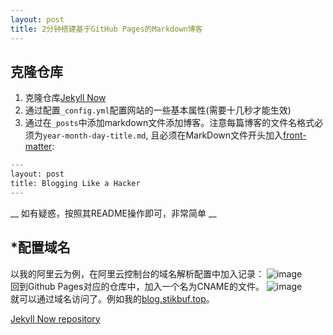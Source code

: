 ```yaml
---
layout: post
title: 2分钟搭建基于GitHub Pages的Markdown博客
---
```



## 克隆仓库
1. 克隆仓库[Jekyll Now](https://github.com/barryclark/jekyll-now)  
2. 通过配置`_config.yml`配置网站的一些基本属性(需要十几秒才能生效)  
3. 通过在`_posts`中添加markdown文件添加博客。注意每篇博客的文件名格式必须为`year-month-day-title.md`, 且必须在MarkDown文件开头加入[front-matter](https://jekyllrb.com/docs/front-matter/):  

```python
---  
layout: post  
title: Blogging Like a Hacker  
---
```  

__ 如有疑惑，按照其README操作即可，非常简单 __

## \*配置域名
以我的阿里云为例，在阿里云控制台的域名解析配置中加入记录：
![image](https://github.com/stikbuf/stikbuf.github.io/blob/master/images/2%E5%88%86%E9%92%9F%E6%90%AD%E5%BB%BA%E5%9F%BA%E4%BA%8EGitHub_Pages%E7%9A%84Markdown%E5%8D%9A%E5%AE%A2/%E6%B7%BB%E5%8A%A0%E5%9F%9F%E5%90%8D%E8%AE%B0%E5%BD%95.png?raw=true)  
回到Github Pages对应的仓库中，加入一个名为CNAME的文件。
![image](https://github.com/stikbuf/stikbuf.github.io/blob/master/images/2%E5%88%86%E9%92%9F%E6%90%AD%E5%BB%BA%E5%9F%BA%E4%BA%8EGitHub_Pages%E7%9A%84Markdown%E5%8D%9A%E5%AE%A2/%E4%BF%AE%E6%94%B9CNAME.png?raw=true)   
就可以通过域名访问了。例如我的[blog.stikbuf.top](https://blog.stikbuf.top/)。

[Jekyll Now repository](https://github.com/barryclark/jekyll-now)



